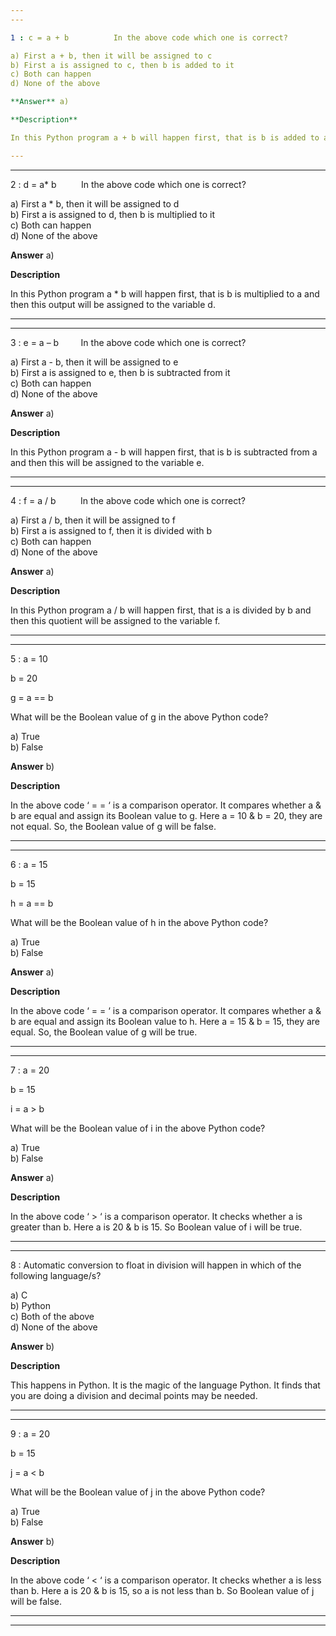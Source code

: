 ```yaml
---
---

1 : c = a + b          In the above code which one is correct?  

a) First a + b, then it will be assigned to c  
b) First a is assigned to c, then b is added to it  
c) Both can happen    
d) None of the above      

**Answer** a) 

**Description**

In this Python program a + b will happen first, that is b is added to a and then this sum will be assigned to the variable c.  

---
```

---


2 : d = a* b          In the above code which one is correct?  

a) First a * b, then it will be assigned to d  
b) First a is assigned to d, then b is multiplied to it  
c) Both can happen    
d) None of the above    

**Answer** a) 

**Description**

In this Python program a * b will happen first, that is b is multiplied to a and then this output will be assigned to the variable d.

---
---


3 : e = a – b         In the above code which one is correct?  

a) First a - b, then it will be assigned to e  
b) First a is assigned to e, then b is subtracted from it  
c) Both can happen    
d) None of the above    

**Answer** a) 

**Description**

In this Python program a - b will happen first, that is b is subtracted from a and then this will be assigned to the variable e.

---
---


4 : f = a / b          In the above code which one is correct?  

a) First a / b, then it will be assigned to f  
b) First a is assigned to f, then it is divided with b  
c) Both can happen    
d) None of the above    

**Answer** a) 

**Description**

In this Python program a / b will happen first, that is a is divided by b and then this quotient will be assigned to the variable f.

---
---


5 : a = 10

b = 20

g = a == b

What will be the Boolean value of g in the above Python code?

a) True  
b) False  

**Answer** b) 

**Description**

In the above code ‘ = = ‘ is a comparison operator. It compares whether a &amp; b are equal and assign its Boolean value to g. Here a = 10 &amp; b = 20, they are not equal. So, the Boolean value of g will be false.  

---
---


6 : a = 15

b = 15

h = a == b

What will be the Boolean value of h in the above Python code?

a) True  
b) False  

**Answer** a) 

**Description**

In the above code ‘ = = ‘ is a comparison operator. It compares whether a &amp; b are equal and assign its Boolean value to h. Here a = 15 &amp; b = 15, they are equal. So, the Boolean value of g will be true.  

---
---


7 : a = 20

b = 15

i = a > b

What will be the Boolean value of i in the above Python code?  

a) True    
b) False      

**Answer** a)   

**Description**

In the above code ‘ > ‘ is a comparison operator. It checks whether a is greater than b. Here a is 20 &amp; b is 15. So Boolean value of i will be true.

---
---


8 : Automatic conversion to float in division will happen in which of the following language/s?  

a) C  
b) Python  
c) Both of the above  
d) None of the above  

**Answer** b)   

**Description**

This happens in Python. It is the magic of the language Python. It finds that you are doing a division and decimal points may be needed.  

---
---


9 : a = 20

b = 15

j = a < b

What will be the Boolean value of j in the above Python code? 

a) True    
b) False      

**Answer** b)   

**Description**

In the above code ‘ < ‘ is a comparison operator. It checks whether a is less than b. Here a is 20 &amp; b is 15, so a is not less than b. So Boolean value of j will be false.

---
---













